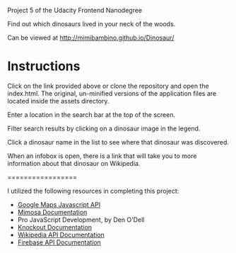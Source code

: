Project 5 of the Udacity Frontend Nanodegree

Find out which dinosaurs lived in your neck of the woods.

Can be viewed at http://mimibambino.github.io/Dinosaur/

Instructions
================

Click on the link provided above or clone the repository and open the index.html.  The original, un-minified versions of the application
files are located inside the assets directory.

Enter a location in the search bar at the top of the screen.

Filter search results by clicking on a dinosaur image in the legend.

Click a dinosaur name in the list to see where that dinosaur was discovered.

When an infobox is open, there is a link that will take you to more information about that dinosaur on Wikipedia.

=================

I utilized the following resources in completing this project:

* [Google Maps Javascript API](https://developers.google.com/maps/documentation/javascript/)
* [Mimosa Documentation](http://mimosa.io/index.html)
* Pro JavaScript Development, by Den O'Dell
* [Knockout Documentation](http://knockoutjs.com/index.html)
* [Wikipedia API Documentation](http://www.mediawiki.org/wiki/API:Main_page)
* [Firebase API Documentation](https://www.firebase.com/)


